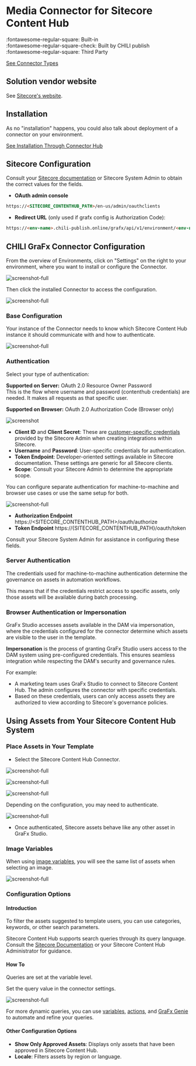 # Media Connector for Sitecore Content Hub

:fontawesome-regular-square: Built-in  
:fontawesome-regular-square-check: Built by CHILI publish  
:fontawesome-regular-square: Third Party

[See Connector Types](/GraFx-Studio/concepts/connectors/#types-of-connectors)

## Solution vendor website

See [Sitecore's website](https://www.sitecore.com/products/content-hub).

## Installation

As no "installation" happens, you could also talk about deployment of a connector on your environment.

[See Installation Through Connector Hub](/GraFx-Studio/guides/connector-hub/)

## Sitecore Configuration 

Consult your [Sitecore documentation](https://doc.sitecore.com/ch/en/users/content-hub/create-an-oauth-client.html) or Sitecore System Admin to obtain the correct values for the fields.

- **OAuth admin console**
``` html
https://<SITECORE_CONTENTHUB_PATH>/en-us/admin/oauthclients
```

- **Redirect URL** (only used if grafx config is Authorization Code):
``` html
https://<env-name>.chili-publish.online/grafx/api/v1/environment/<env-name>/connectors/<connector-id>/auth/oauth-authorization-code/redirect
```

## CHILI GraFx Connector Configuration 

From the overview of Environments, click on "Settings" on the right to your environment, where you want to install or configure the Connector.

![screenshot-full](sch13.jpg)

Then click the installed Connector to access the configuration.

![screenshot-full](sch12.png)

### Base Configuration

Your instance of the Connector needs to know which Sitecore Content Hub instance it should communicate with and how to authenticate.

![screenshot-full](sch01.png)

### Authentication

Select your type of authentication:

**Supported on Server:** OAuth 2.0 Resource Owner Password  
This is the flow where username and password (contenthub credentials) are needed. It makes all requests as that specific user.

**Supported on Browser:** OAuth 2.0 Authorization Code (Browser only)

![screenshot](sch02.png)

- **Client ID** and **Client Secret**: These are [customer-specific credentials](https://doc.sitecore.com/ch/en/users/content-hub/create-an-oauth-client.html) provided by the Sitecore Admin when creating integrations within Sitecore.
- **Username** and **Password**: User-specific credentials for authentication.
- **Token Endpoint**: Developer-oriented settings available in Sitecore documentation. These settings are generic for all Sitecore clients.
- **Scope**: Consult your Sitecore Admin to determine the appropriate scope.

You can configure separate authentication for machine-to-machine and browser use cases or use the same setup for both.

![screenshot-full](sch04.png)

- **Authorization Endpoint** https://<SITECORE_CONTENTHUB_PATH>/oauth/authorize
- **Token Endpoint** https://{SITECORE_CONTENTHUB_PATH}/oauth/token


Consult your Sitecore System Admin for assistance in configuring these fields.

### Server Authentication

The credentials used for machine-to-machine authentication determine the governance on assets in automation workflows. 

This means that if the credentials restrict access to specific assets, only those assets will be available during batch processing.



### Browser Authentication or Impersonation

GraFx Studio accesses assets available in the DAM via impersonation, where the credentials configured for the connector determine which assets are visible to the user in the template.

**Impersonation** is the process of granting GraFx Studio users access to the DAM system using pre-configured credentials. This ensures seamless integration while respecting the DAM's security and governance rules.

For example:
- A marketing team uses GraFx Studio to connect to Sitecore Content Hub. The admin configures the connector with specific credentials.
- Based on these credentials, users can only access assets they are authorized to view according to Sitecore's governance policies.

## Using Assets from Your Sitecore Content Hub System

### Place Assets in Your Template

- Select the Sitecore Content Hub Connector.

![screenshot-full](sch07.png)

![screenshot-full](sch08.png)

![screenshot-full](sch09.png)

Depending on the configuration, you may need to authenticate.

![screenshot-full](sch10.png)

- Once authenticated, Sitecore assets behave like any other asset in GraFx Studio.

### Image Variables

When using [image variables](/GraFx-Studio/guides/template-variables/assign/#assign-template-variable-to-image-frame), you will see the same list of assets when selecting an image.

![screenshot-full](var01.png)

### Configuration Options

#### Introduction

To filter the assets suggested to template users, you can use categories, keywords, or other search parameters.

Sitecore Content Hub supports search queries through its query language. Consult the [Sitecore Documentation](https://doc.sitecore.com/ch/en/developers/cloud-dev/generic-properties.html) or your Sitecore Content Hub Administrator for guidance.

#### How To

Queries are set at the variable level.

Set the query value in the connector settings.

![screenshot-full](var02.png)

For more dynamic queries, you can use [variables](/GraFx-Studio/concepts/variables/), [actions](/GraFx-Studio/concepts/actions/), and [GraFx Genie](/GraFx-Studio/concepts/grafx-genie/) to automate and refine your queries.

#### Other Configuration Options

- **Show Only Approved Assets**: Displays only assets that have been approved in Sitecore Content Hub.
- **Locale**: Filters assets by region or language.